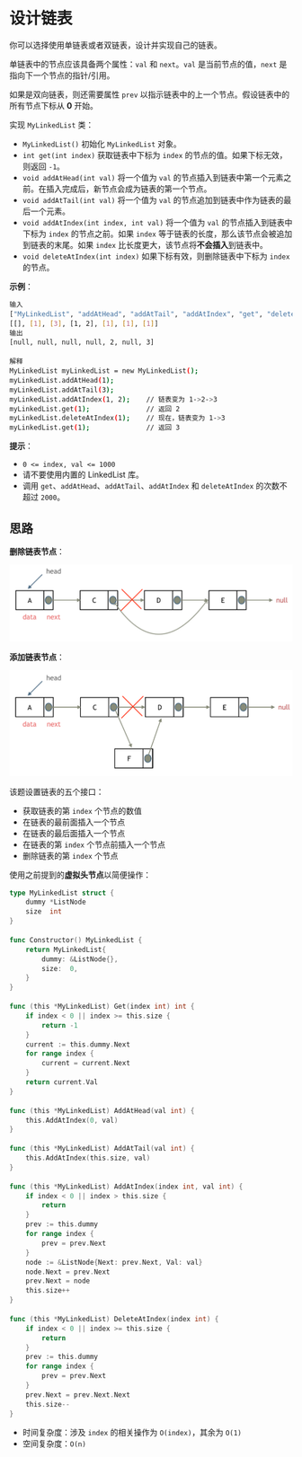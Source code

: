 # 设计链表

你可以选择使用单链表或者双链表，设计并实现自己的链表。

单链表中的节点应该具备两个属性：`val` 和 `next`。`val` 是当前节点的值，`next` 是指向下一个节点的指针/引用。

如果是双向链表，则还需要属性 `prev` 以指示链表中的上一个节点。假设链表中的所有节点下标从 **0** 开始。

实现 `MyLinkedList` 类：

- `MyLinkedList()` 初始化 `MyLinkedList` 对象。
- `int get(int index)` 获取链表中下标为 `index` 的节点的值。如果下标无效，则返回 `-1`。
- `void addAtHead(int val)` 将一个值为 `val` 的节点插入到链表中第一个元素之前。在插入完成后，新节点会成为链表的第一个节点。
- `void addAtTail(int val)` 将一个值为 `val` 的节点追加到链表中作为链表的最后一个元素。
- `void addAtIndex(int index, int val)` 将一个值为 `val` 的节点插入到链表中下标为 `index` 的节点之前。如果 `index` 等于链表的长度，那么该节点会被追加到链表的末尾。如果 `index` 比长度更大，该节点将**不会插入**到链表中。
- `void deleteAtIndex(int index)` 如果下标有效，则删除链表中下标为 `index` 的节点。

 **示例**：

```sh
输入
["MyLinkedList", "addAtHead", "addAtTail", "addAtIndex", "get", "deleteAtIndex", "get"]
[[], [1], [3], [1, 2], [1], [1], [1]]
输出
[null, null, null, null, 2, null, 3]

解释
MyLinkedList myLinkedList = new MyLinkedList();
myLinkedList.addAtHead(1);
myLinkedList.addAtTail(3);
myLinkedList.addAtIndex(1, 2);    // 链表变为 1->2->3
myLinkedList.get(1);              // 返回 2
myLinkedList.deleteAtIndex(1);    // 现在，链表变为 1->3
myLinkedList.get(1);              // 返回 3
```

 **提示**：

- `0 <= index, val <= 1000`
- 请不要使用内置的 LinkedList 库。
- 调用 `get`、`addAtHead`、`addAtTail`、`addAtIndex` 和 `deleteAtIndex` 的次数不超过 `2000`。

## 思路

**删除链表节点**：

<img src="../../images/image-202510232214.png" style="zoom:67%;" />

**添加链表节点**：

<img src="../../images/image-202510232215.png" style="zoom:67%;" />

该题设置链表的五个接口：

- 获取链表的第 `index` 个节点的数值
- 在链表的最前面插入一个节点
- 在链表的最后面插入一个节点
- 在链表的第 `index` 个节点前插入一个节点
- 删除链表的第 `index` 个节点

使用之前提到的**虚拟头节点**以简便操作：

```go
type MyLinkedList struct {
	dummy *ListNode
	size  int
}

func Constructor() MyLinkedList {
	return MyLinkedList{
		dummy: &ListNode{},
		size:  0,
	}
}

func (this *MyLinkedList) Get(index int) int {
	if index < 0 || index >= this.size {
		return -1
	}
	current := this.dummy.Next
	for range index {
		current = current.Next
	}
	return current.Val
}

func (this *MyLinkedList) AddAtHead(val int) {
	this.AddAtIndex(0, val)
}

func (this *MyLinkedList) AddAtTail(val int) {
	this.AddAtIndex(this.size, val)
}

func (this *MyLinkedList) AddAtIndex(index int, val int) {
	if index < 0 || index > this.size {
		return
	}
	prev := this.dummy
	for range index {
		prev = prev.Next
	}
	node := &ListNode{Next: prev.Next, Val: val}
	node.Next = prev.Next
	prev.Next = node
	this.size++
}

func (this *MyLinkedList) DeleteAtIndex(index int) {
	if index < 0 || index >= this.size {
		return
	}
	prev := this.dummy
	for range index {
		prev = prev.Next
	}
	prev.Next = prev.Next.Next
	this.size--
}
```

- 时间复杂度：涉及 `index` 的相关操作为 `O(index)`，其余为 `O(1)`
- 空间复杂度：`O(n)`


